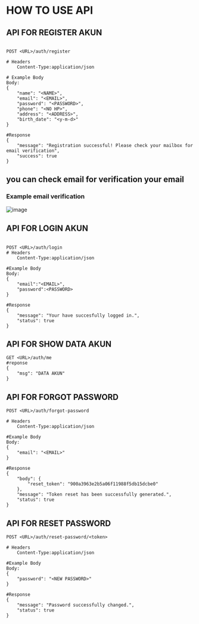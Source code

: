# HOW TO USE API

## API FOR REGISTER AKUN
```http

POST <URL>/auth/register

# Headers
    Content-Type:application/json

# Example Body
Body:
{
    "name": "<NAME>",
    "email": "<EMAIL>",
    "password": "<PASSWORD>",
    "phone": "<NO HP>",
    "address": "<ADDRESS>",
    "birth_date": "<y-m-d>"
}

#Response
{
    "message": "Registration successful! Please check your mailbox for email verification",
    "success": true
}

```
## you can check email for verification your email
### Example email verification
![image](https://github.com/zulfahmidev/capstone_api/assets/109580466/8936f40f-4911-48f3-b702-40fd1465d7d2)


## API FOR LOGIN AKUN

```http

POST <URL>/auth/login
# Headers
    Content-Type:application/json
    
#Example Body
Body:
{
    "email":"<EMAIL>",
    "password":<PASSWORD>
}

#Response
{
    "message": "Your have succesfully logged in.",
    "status": true
}
```

## API FOR SHOW DATA AKUN
```http
GET <URL>/auth/me
#reponse
{
    "msg": "DATA AKUN"
}
```

## API FOR FORGOT PASSWORD

```http
POST <URL>/auth/forgot-password

# Headers
    Content-Type:application/json

#Example Body
Body:
{
    "email": "<EMAIL>"
}

#Response
{
    "body": {
        "reset_token": "900a3963e2b5a06f11988f5db15dcbe0"
    },
    "message": "Token reset has been successfully generated.",
    "status": true
}
```

## API FOR RESET PASSWORD

```http
POST <URL>/auth/reset-password/<token>

# Headers
    Content-Type:application/json

#Example Body
Body:
{
    "password": "<NEW PASSWORD>"
}

#Response
{
    "message": "Password successfully changed.",
    "status": true
}
```
